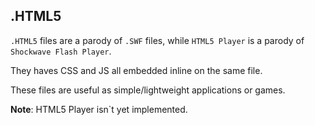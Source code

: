 ## .HTML5

`.HTML5` files are a parody of `.SWF` files, while `HTML5 Player` is a parody of `Shockwave Flash Player`.

They haves CSS and JS all embedded inline on the same file.

These files are useful as simple/lightweight applications or games.

**Note**: HTML5 Player isn`t yet implemented.
